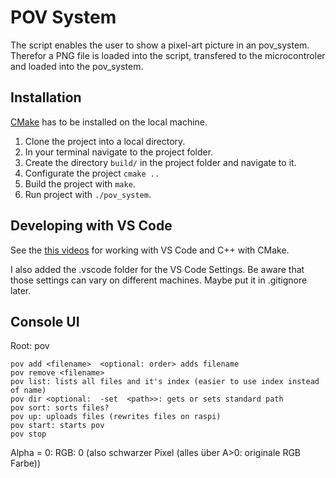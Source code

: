 # POV System

The script enables the user to show a pixel-art picture in an pov_system.
Therefor a PNG file is loaded into the script, transfered to the microcontroler and loaded into the pov_system.

## Installation

[CMake](https://cmake.org/) has to be installed on the local machine.

1. Clone the project into a local directory.
2. In your terminal navigate to the project folder.
3. Create the directory `build/` in the project folder and navigate to it.
4. Configurate the project `cmake ..`
5. Build the project with `make`.
6. Run project with `./pov_system`. 

## Developing with VS Code
See the [this videos](https://www.youtube.com/watch?v=_yFPO1ofyF0&list=PLK6MXr8gasrGmIiSuVQXpfFuE1uPT615s) for working with VS Code and C++ with CMake.

I also added the .vscode folder for the VS Code Settings. Be aware that those settings can vary on different machines. Maybe put it in .gitignore later.

## Console UI
Root: pov

    pov add <filename>  <optional: order> adds filename
    pov remove <filename>
    pov list: lists all files and it's index (easier to use index instead of name)
    pov dir <optional:  -set  <path>>: gets or sets standard path
    pov sort: sorts files?
    pov up: uploads files (rewrites files on raspi)
    pov start: starts pov
    pov stop

Alpha = 0: RGB: 0 (also schwarzer Pixel (alles über A>0: originale RGB Farbe))